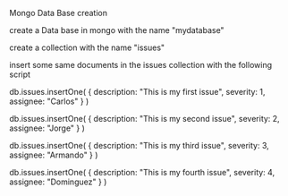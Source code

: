 Mongo Data Base creation

create a Data base in mongo with the name "mydatabase"

create a collection with the name "issues"

insert some same documents in the issues collection with the following script

db.issues.insertOne(
    {
        description: "This is my first issue",
        severity: 1,
        assignee: "Carlos" 
    }
)

db.issues.insertOne(
    {
        description: "This is my second issue",
        severity: 2,
        assignee: "Jorge" 
    }
)


db.issues.insertOne(
    {
        description: "This is my third issue",
        severity: 3,
        assignee: "Armando" 
    }
)

db.issues.insertOne(
    {
        description: "This is my fourth issue",
        severity: 4,
        assignee: "Dominguez" 
    }
)
